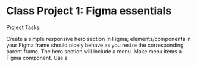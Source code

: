 # Class Project 1: Figma essentials

Project Tasks:

Create a simple responsive hero section in Figma; elements/components in your Figma frame should nicely behave as you resize the corresponding parent frame.
The hero section will include a menu. Make menu items a Figma component.
Use a
